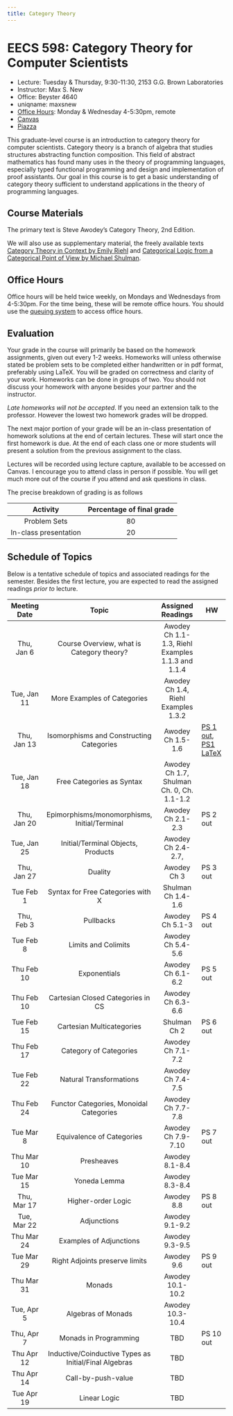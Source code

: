 ```yaml
---
title: Category Theory
---
```


# EECS 598: Category Theory for Computer Scientists
- Lecture: Tuesday & Thursday, 9:30-11:30, 2153 G.G. Brown Laboratories
- Instructor: Max S. New
- Office: Beyster 4640
- uniqname: maxsnew
- [Office Hours][q]: Monday & Wednesday 4-5:30pm, remote
- [Canvas][canvas]
- [Piazza][piazza]

This graduate-level course is an introduction to category theory for
computer scientists. Category theory is a branch of algebra that
studies structures abstracting function composition. This field of
abstract mathematics has found many uses in the theory of programming
languages, especially typed functional programming and design and
implementation of proof assistants. Our goal in this course is to get
a basic understanding of category theory sufficient to understand
applications in the theory of programming languages.

## Course Materials
 
The primary text is Steve Awodey’s Category Theory, 2nd Edition.
 
We will also use as supplementary material, the freely available texts
[Category Theory in Context by Emily Riehl][ctc] and [Categorical
Logic from a Categorical Point of View by Michael Shulman][clcpov].

## Office Hours

Office hours will be held twice weekly, on Mondays and Wednesdays from
4-5:30pm. For the time being, these will be remote office hours. You
should use the [queuing system][q] to access office hours.

## Evaluation

Your grade in the course will primarily be based on the homework
assignments, given out every 1-2 weeks. Homeworks will unless
otherwise stated be problem sets to be completed either handwritten or
in pdf format, preferably using LaTeX. You will be graded on
correctness and clarity of your work. Homeworks can be done in groups
of two. You should not discuss your homework with anyone besides your
partner and the instructor.

*Late homeworks will not be accepted*. If you need an extension talk
to the professor. However the lowest two homework grades will be
dropped.

The next major portion of your grade will be an in-class presentation
of homework solutions at the end of certain lectures. These will start
once the first homework is due. At the end of each class one or more
students will present a solution from the previous assignment to the
class.

Lectures will be recorded using lecture capture, available to be
accessed on Canvas. I encourage you to attend class in person if
possible. You will get much more out of the course if you attend and
ask questions in class.

The precise breakdown of grading is as follows

| Activity               | Percentage of final grade |
|:----------------------:|:-------------------------:|
| Problem Sets           | 80                        |
| In-class presentation  | 20                        |

## Schedule of Topics

Below is a tentative schedule of topics and associated readings for
the semester. Besides the first lecture, you are expected to read the
assigned readings *prior to* lecture.

| Meeting Date | Topic                                                 | Assigned Readings                                 | HW        |
|:------------:|:-----------------------------------------------------:|:-------------------------------------------------:|-----------|
| Thu, Jan 6   | Course Overview, what is Category theory?             | Awodey Ch 1.1-1.3, Riehl Examples 1.1.3 and 1.1.4 |           |
| Tue, Jan 11  | More Examples of Categories                           | Awodey Ch 1.4, Riehl Examples 1.3.2               |           |
| Thu, Jan 13  | Isomorphisms and Constructing Categories              | Awodey Ch 1.5-1.6                                 | [PS 1 out][ps1], [PS1 LaTeX][latex1]  |
| Tue, Jan 18  | Free Categories as Syntax                             | Awodey Ch 1.7, Shulman Ch. 0, Ch. 1.1-1.2         |           |
| Thu, Jan 20  | Epimorphisms/monomorphisms, Initial/Terminal          | Awodey Ch 2.1-2.3                                 | PS 2 out  |
| Tue, Jan 25  | Initial/Terminal Objects, Products                    | Awodey Ch 2.4-2.7,                                |           |
| Thu, Jan 27  | Duality                                               | Awodey Ch 3                                       | PS 3 out  |
| Tue Feb 1    | Syntax for Free Categories with X                     | Shulman Ch 1.4-1.6                                |           |
| Thu, Feb 3   | Pullbacks                                             | Awodey Ch 5.1-3                                   | PS 4 out  |
| Tue Feb 8    | Limits and Colimits                                   | Awodey Ch 5.4-5.6                                 |           |
| Thu Feb 10   | Exponentials                                          | Awodey Ch 6.1-6.2                                 | PS 5 out  |
| Thu Feb 10   | Cartesian Closed Categories in CS                     | Awodey Ch 6.3-6.6                                 |           |
| Tue Feb 15   | Cartesian Multicategories                             | Shulman Ch 2                                      | PS 6 out  |
| Thu Feb 17   | Category of Categories                                | Awodey Ch 7.1-7.2                                 |           |
| Tue Feb 22   | Natural Transformations                               | Awodey Ch 7.4-7.5                                 |           |
| Thu Feb 24   | Functor Categories, Monoidal Categories               | Awodey Ch 7.7-7.8                                 |           |
| Tue Mar 8    | Equivalence of Categories                             | Awodey Ch 7.9-7.10                                | PS 7 out  |
| Thu Mar 10   | Presheaves                                            | Awodey 8.1-8.4                                    |           |
| Tue Mar 15   | Yoneda Lemma                                          | Awodey 8.3-8.4                                    |           |
| Thu, Mar 17  | Higher-order Logic                                    | Awodey 8.8                                        | PS 8 out  |
| Tue, Mar 22  | Adjunctions                                           | Awodey 9.1-9.2                                    |           |
| Thu Mar 24   | Examples of Adjunctions                               | Awodey 9.3-9.5                                    |           |
| Tue Mar 29   | Right Adjoints preserve limits                        | Awodey 9.6                                        | PS 9 out  |
| Thu Mar 31   | Monads                                                | Awodey 10.1-10.2                                  |           |
| Tue, Apr 5   | Algebras of Monads                                    | Awodey 10.3-10.4                                  |           |
| Thu, Apr 7   | Monads in Programming                                 | TBD                                               | PS 10 out |
| Thu Apr 12   | Inductive/Coinductive Types as Initial/Final Algebras | TBD                                               |           |
| Thu Apr 14   | Call-by-push-value                                    | TBD                                               |           |
| Tue Apr 19   | Linear Logic                                          | TBD                                               |           |


[q]: https://oh.eecs.umich.edu/courses/eecs598
[ctc]: https://math.jhu.edu/~eriehl/context.pdf
[clcpov]: https://mikeshulman.github.io/catlog/catlog.pdf
[canvas]: https://umich.instructure.com/courses/493039
[piazza]: https://piazza.com/umich/winter2022/eecs598006 
[ps1]: /teaching/eecs-598-w22/docs/problem-set-1.pdf
[latex1]: /teaching/eecs-598-w22/docs/problem-set-1.tex
